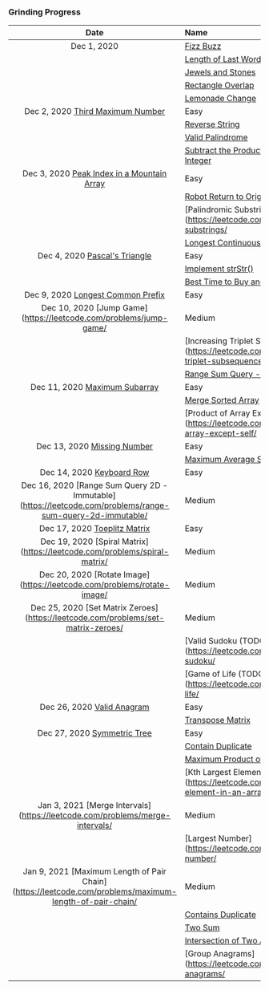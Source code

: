 ### Grinding Progress

| Date | Name | Difficulty |
|:----:|:-----|:----------:|
| Dec 1, 2020 | [Fizz Buzz](https://leetcode.com/problems/fizz-buzz/) | Easy |
| | [Length of Last Word](https://leetcode.com/problems/length-of-last-word/) | Easy |
| | [Jewels and Stones](https://leetcode.com/problems/jewels-and-stones/) | Easy |
| | [Rectangle Overlap](https://leetcode.com/problems/rectangle-overlap/) | Easy |
| | [Lemonade Change](https://leetcode.com/problems/lemonade-change/) | Easy |
| Dec 2, 2020 [Third Maximum Number](https://leetcode.com/problems/third-maximum-number/) | Easy |
| | [Reverse String](https://leetcode.com/problems/reverse-string/) | Easy |
| | [Valid Palindrome](https://leetcode.com/problems/valid-palindrome/) | Easy |
| | [Subtract the Product and Sum of Digits of an Integer](https://leetcode.com/problems/subtract-the-product-and-sum-of-digits-of-an-integer/) | Easy |
| Dec 3, 2020 [Peak Index in a Mountain Array](https://leetcode.com/problems/peak-index-in-a-mountain-array/) | Easy |
| | [Robot Return to Origin](https://leetcode.com/problems/robot-return-to-origin/) | Easy |
| | [Palindromic Substrings](https://leetcode.com/problems/palindromic-substrings/ | Medium |
| | [Longest Continuous Increasing Subsequence](https://leetcode.com/problems/longest-continuous-increasing-subsequence/) | Easy |
| Dec 4, 2020 [Pascal's Triangle](https://leetcode.com/problems/pascals-triangle/) | Easy |
| | [Implement strStr()](https://leetcode.com/problems/implement-strstr/) | Easy |
| | [Best Time to Buy and Sell Stock](https://leetcode.com/problems/best-time-to-buy-and-sell-stock/) | Easy |
| Dec 9, 2020 [Longest Common Prefix](https://leetcode.com/problems/longest-common-prefix/) | Easy |
| Dec 10, 2020 [Jump Game](https://leetcode.com/problems/jump-game/ | Medium |
| | [Increasing Triplet Subsequence](https://leetcode.com/problems/increasing-triplet-subsequence/ | Medium |
| | [Range Sum Query - Immutable](https://leetcode.com/problems/range-sum-query-immutable/) | Easy |
| Dec 11, 2020 [Maximum Subarray](https://leetcode.com/problems/jump-game/) | Easy |
| | [Merge Sorted Array](https://leetcode.com/problems/maximum-subarray/) | Easy |
| | [Product of Array Except Self](https://leetcode.com/problems/product-of-array-except-self/ | Medium |
| Dec 13, 2020 [Missing Number](https://leetcode.com/problems/missing-number/) | Easy |
| | [Maximum Average Subarray I](https://leetcode.com/problems/maximum-average-subarray-i/) | Easy |
| Dec 14, 2020 [Keyboard Row](https://leetcode.com/problems/keyboard-row/) | Easy |
| Dec 16, 2020 [Range Sum Query 2D - Immutable](https://leetcode.com/problems/range-sum-query-2d-immutable/ | Medium |
| Dec 17, 2020 [Toeplitz Matrix](https://leetcode.com/problems/toeplitz-matrix/) | Easy |
| Dec 19, 2020 [Spiral Matrix](https://leetcode.com/problems/spiral-matrix/ | Medium |
| Dec 20, 2020 [Rotate Image](https://leetcode.com/problems/rotate-image/ | Medium |
| Dec 25, 2020 [Set Matrix Zeroes](https://leetcode.com/problems/set-matrix-zeroes/ | Medium |
| | [Valid Sudoku (TODO)](https://leetcode.com/problems/valid-sudoku/ | Medium |
| | [Game of Life (TODO)](https://leetcode.com/problems/game-of-life/ | Medium |
| Dec 26, 2020 [Valid Anagram](https://leetcode.com/problems/valid-anagram/) | Easy |
| | [Transpose Matrix](https://leetcode.com/problems/transpose-matrix/) | Easy |
| Dec 27, 2020 [Symmetric Tree](https://leetcode.com/problems/symmetric-tree/) | Easy |
| | [Contain Duplicate](https://leetcode.com/problems/contains-duplicate/) | Easy |
| | [Maximum Product of Three Numbers](https://leetcode.com/problems/maximum-product-of-three-numbers/) | Easy |
| | [Kth Largest Element in an Array](https://leetcode.com/problems/kth-largest-element-in-an-array/ | Medium |
| Jan 3, 2021 [Merge Intervals](https://leetcode.com/problems/merge-intervals/ | Medium |
| | [Largest Number](https://leetcode.com/problems/largest-number/ | Medium |
| Jan 9, 2021 [Maximum Length of Pair Chain](https://leetcode.com/problems/maximum-length-of-pair-chain/ | Medium |
| | [Contains Duplicate](https://leetcode.com/problems/contains-duplicate/) | Easy |
| | [Two Sum](https://leetcode.com/problems/two-sum/) | Easy |
| | [Intersection of Two Arrays](https://leetcode.com/problems/intersection-of-two-arrays/) | Easy |
| | [Group Anagrams](https://leetcode.com/problems/group-anagrams/ | Medium |
